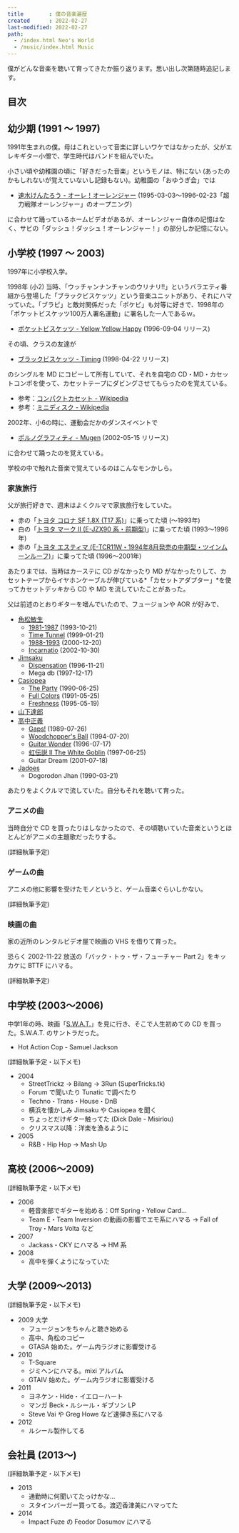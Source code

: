 ```yaml
---
title        : 僕の音楽遍歴
created      : 2022-02-27
last-modified: 2022-02-27
path:
  - /index.html Neo's World
  - /music/index.html Music
---
```


僕がどんな音楽を聴いて育ってきたか振り返ります。思い出し次第随時追記します。


## 目次


## 幼少期 (1991 ～ 1997)

1991年生まれの僕。母はこれといって音楽に詳しいワケではなかったが、父がエレキギター小僧で、学生時代はバンドを組んでいた。

小さい頃や幼稚園の頃に「好きだった音楽」というモノは、特にない (あったのかもしれないが覚えていないし記録もない)。幼稚園の「おゆうぎ会」では

- [速水けんたろう - オーレ！オーレンジャー](https://ja.wikipedia.org/wiki/%E8%B6%85%E5%8A%9B%E6%88%A6%E9%9A%8A%E3%82%AA%E3%83%BC%E3%83%AC%E3%83%B3%E3%82%B8%E3%83%A3%E3%83%BC) (1995-03-03～1996-02-23「超力戦隊オーレンジャー」のオープニング)

に合わせて踊っているホームビデオがあるが、オーレンジャー自体の記憶はなく、サビの「ダッシュ！ダッシュ！オーレンジャー！」の部分しか記憶にない。


## 小学校 (1997 ～ 2003)

1997年に小学校入学。

1998年 (小2) 当時、「ウッチャンナンチャンのウリナリ!!」というバラエティ番組から登場した「ブラックビスケッツ」という音楽ユニットがあり、それにハマっていた。「ブラピ」と敵対関係だった「ポケビ」も対等に好きで、1998年の「ポケットビスケッツ100万人署名運動」に署名した一人であるｗ。

- [ポケットビスケッツ - Yellow Yellow Happy](https://ja.wikipedia.org/wiki/YELLOW_YELLOW_HAPPY) (1996-09-04 リリース)

その頃、クラスの友達が

- [ブラックビスケッツ - Timing](https://ja.wikipedia.org/wiki/Timing_(%E6%9B%B2)) (1998-04-22 リリース)

のシングルを MD にコピーして所有していて、それを自宅の CD・MD・カセットコンポを使って、カセットテープにダビングさせてもらったのを覚えている。

- 参考：[コンパクトカセット - Wikipedia](https://ja.wikipedia.org/wiki/%E3%82%B3%E3%83%B3%E3%83%91%E3%82%AF%E3%83%88%E3%82%AB%E3%82%BB%E3%83%83%E3%83%88)
- 参考：[ミニディスク - Wikipedia](https://ja.wikipedia.org/wiki/%E3%83%9F%E3%83%8B%E3%83%87%E3%82%A3%E3%82%B9%E3%82%AF)

2002年、小6の時に、運動会だかのダンスイベントで

- [ポルノグラフィティ - Mugen](https://ja.wikipedia.org/wiki/Mugen_(%E6%9B%B2)) (2002-05-15 リリース)

に合わせて踊ったのを覚えている。

学校の中で触れた音楽で覚えているのはこんなモンかしら。

### 家族旅行

父が旅行好きで、週末はよくクルマで家族旅行をしていた。

- 赤の「[トヨタ コロナ SF 1.8X (T17 系)](https://ja.wikipedia.org/wiki/%E3%83%88%E3%83%A8%E3%82%BF%E3%83%BB%E3%82%B3%E3%83%AD%E3%83%8A#9%E4%BB%A3%E7%9B%AE_T170%E5%9E%8B%EF%BC%881987%E5%B9%B4_-_1992%E5%B9%B4%EF%BC%89)」に乗ってた頃 (～1993年)
- 白の「[トヨタ マーク II (E-JZX90 系・前期型)](https://ja.wikipedia.org/wiki/%E3%83%88%E3%83%A8%E3%82%BF%E3%83%BB%E3%83%9E%E3%83%BC%E3%82%AFII#7%E4%BB%A3%E7%9B%AE_X90%E5%9E%8B%EF%BC%881992%E5%B9%B4_-_1996%E5%B9%B4%EF%BC%89)」に乗ってた頃 (1993～1996年)
- 赤の「[トヨタ エスティマ (E-TCR11W・1994年8月発売の中期型・ツインムーンルーフ)](https://ja.wikipedia.org/wiki/%E3%83%88%E3%83%A8%E3%82%BF%E3%83%BB%E3%82%A8%E3%82%B9%E3%83%86%E3%82%A3%E3%83%9E#%E5%88%9D%E4%BB%A3%EF%BC%881990%E5%B9%B4_-_2000%E5%B9%B4%EF%BC%89)」に乗ってた頃 (1996～2001年)

あたりまでは、当時はカーステに CD がなかったり MD がなかったりして、カセットテープからイヤホンケーブルが伸びている*「カセットアダプター」*を使ってカセットデッキから CD や MD を流していたことがあった。

父は前述のとおりギターを嗜んでいたので、フュージョンや AOR が好みで、

- [角松敏生](https://ja.wikipedia.org/wiki/%E8%A7%92%E6%9D%BE%E6%95%8F%E7%94%9F)
  - [1981-1987](https://ja.wikipedia.org/wiki/1981-1987) (1993-10-21)
  - [Time Tunnel](https://ja.wikipedia.org/wiki/TIME_TUNNEL) (1999-01-21)
  - [1988-1993](https://ja.wikipedia.org/wiki/1988-1993) (2000-12-20)
  - [Incarnatio](https://ja.wikipedia.org/wiki/INCARNATIO) (2002-10-30)
- [Jimsaku](https://ja.wikipedia.org/wiki/%E3%82%B8%E3%83%B3%E3%82%B5%E3%82%AF)
  - [Dispensation](https://ja.wikipedia.org/wiki/DISPENSATION) (1996-11-21)
  - Mega db (1997-12-17)
- [Casiopea](https://ja.wikipedia.org/wiki/%E3%82%AB%E3%82%B7%E3%82%AA%E3%83%9A%E3%82%A2_(%E3%83%90%E3%83%B3%E3%83%89))
  - [The Party](https://ja.wikipedia.org/wiki/THE_PARTY) (1990-06-25)
  - [Full Colors](https://ja.wikipedia.org/wiki/FULL_COLORS) (1991-05-25)
  - [Freshness](https://ja.wikipedia.org/wiki/FRESHNESS) (1995-05-19)
- [山下達郎](https://ja.wikipedia.org/wiki/%E5%B1%B1%E4%B8%8B%E9%81%94%E9%83%8E)
- [高中正義](https://ja.wikipedia.org/wiki/%E9%AB%98%E4%B8%AD%E6%AD%A3%E7%BE%A9)
  - [Gaps!](https://ja.wikipedia.org/wiki/GAPS!) (1989-07-26)
  - [Woodchopper's Ball](https://ja.wikipedia.org/wiki/WOODCHOPPER%27S_BALL) (1994-07-20)
  - [Guitar Wonder](https://ja.wikipedia.org/wiki/Guitar_Wonder) (1996-07-17)
  - [虹伝説 II The White Goblin](https://ja.wikipedia.org/wiki/%E8%99%B9%E4%BC%9D%E8%AA%ACII_THE_WHITE_GOBLIN) (1997-06-25)
  - Guitar Dream (2001-07-18)
- [Jadoes](https://ja.wikipedia.org/wiki/%E3%82%B8%E3%83%A3%E3%83%89%E3%83%BC%E3%82%BA)
  - Dogorodon Jhan (1990-03-21)

あたりをよくクルマで流していた。自分もそれを聴いて育った。

### アニメの曲

当時自分で CD を買ったりはしなかったので、その頃聴いていた音楽というとほとんどがアニメの主題歌だったりする。

(詳細執筆予定)

### ゲームの曲

アニメの他に影響を受けたモノというと、ゲーム音楽ぐらいしかない。

(詳細執筆予定)

### 映画の曲

家の近所のレンタルビデオ屋で映画の VHS を借りて育った。

恐らく 2002-11-22 放送の「バック・トゥ・ザ・フューチャー Part 2」をキッカケに BTTF にハマる。

(詳細執筆予定)


## 中学校 (2003～2006)

中学1年の時、映画「[S.W.A.T.](https://ja.wikipedia.org/wiki/S.W.A.T.)」を見に行き、そこで人生初めての CD を買った。S.W.A.T. のサントラだった。

- Hot Action Cop - Samuel Jackson

(詳細執筆予定・以下メモ)

- 2004
  - StreetTrickz → Bilang → 3Run (SuperTricks.tk)
  - Forum で聞いたり Tunatic で調べたり
  - Techno・Trans・House・DnB
  - 横浜を懐かしみ Jimsaku や Casiopea を聞く
  - ちょっとだけギター触ってた (Dick Dale - Misirlou)
  - クリスマス以降：洋楽を漁るように
- 2005
  - R&B・Hip Hop → Mash Up


## 高校 (2006～2009)

(詳細執筆予定・以下メモ)

- 2006
  - 軽音楽部でギターを始める：Off Spring・Yellow Card…
  - Team E・Team Inversion の動画の影響でエモ系にハマる → Fall of Troy・Mars Volta など
- 2007
  - Jackass・CKY にハマる → HM 系
- 2008
  - 高中を弾くようになっていた


## 大学 (2009～2013)

(詳細執筆予定・以下メモ)

- 2009 大学
  - フュージョンをちゃんと聴き始める
  - 高中、角松のコピー
  - GTASA 始めた。ゲーム内ラジオに影響受ける
- 2010
  - T-Square
  - ジミヘンにハマる。mixi アルバム
  - GTAIV 始めた。ゲーム内ラジオに影響受ける
- 2011
  - ヨネケン・Hide・イエローハート
  - マンガ Beck・ルシール・ギブソン LP
  - Steve Vai や Greg Howe など速弾き系にハマる
- 2012
  - ルシール製作してる


## 会社員 (2013～)

(詳細執筆予定・以下メモ)

- 2013
  - 通勤時に何聞いてたっけかな…
  - スタインバーガー買ってる。渡辺香津美にハマってた
- 2014
  - Impact Fuze の Feodor Dosumov にハマる

